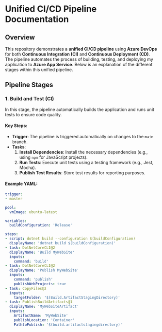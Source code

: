 # Unified CI/CD Pipeline Documentation

## Overview
This repository demonstrates a **unified CI/CD pipeline** using **Azure DevOps** for both **Continuous Integration (CI)** and **Continuous Deployment (CD)**. 
The pipeline automates the process of building, testing, and deploying my application to **Azure App Service**. 
Below is an explanation of the different stages within this unified pipeline.

## Pipeline Stages

### 1. Build and Test (CI)
In this stage, the pipeline automatically builds the application and runs unit tests to ensure code quality.

#### Key Steps:
- **Trigger**: The pipeline is triggered automatically on changes to the `main` branch.
- **Tasks**:
  1. **Install Dependencies**: Install the necessary dependencies (e.g., using `npm` for JavaScript projects).
  2. **Run Tests**: Execute unit tests using a testing framework (e.g., Jest, Mocha).
  3. **Publish Test Results**: Store test results for reporting purposes.

#### Example YAML:
```yaml
trigger:
- master

pool:
  vmImage: ubuntu-latest

variables:
  buildConfiguration: 'Release'

steps:
- script: dotnet build --configuration $(buildConfiguration)
  displayName: 'dotnet build $(buildConfiguration)'
- task: DotNetCoreCLI@2
  displayName: 'Build MyWebSite'
  inputs:
    command: 'build'
- task: DotNetCoreCLI@2
  displayName: 'Publish MyWebSite'
  inputs:
    command: 'publish'
    publishWebProjects: true
- task: CopyFiles@2
  inputs:
    targetFolder: '$(Build.ArtifactStagingDirectory)' 
- task: PublishBuildArtifacts@1
  displayName: 'MyWebSiteArtifact'
  inputs:
    ArtifactName: 'MyWebSite'
    publishLocation: 'Container'
    PathtoPublish: '$(build.artifactstagingdirectory)'  
